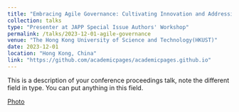 ```yaml
---
title: "Embracing Agile Governance: Cultivating Innovation and Addressing the Challenges of Generative Artificial Intelligence in Higher Education"
collection: talks
type: "Presenter at JAPP Special Issue Authors' Workshop"
permalink: /talks/2023-12-01-agile-governance
venue: "The Hong Kong University of Science and Technology(HKUST)"
date: 2023-12-01
location: "Hong Kong, China"
link: "https://github.com/academicpages/academicpages.github.io"
---
```

This is a description of your conference proceedings talk, note the different field in type. You can put anything in this field.

[Photo](/images/Talk-2023-12-01.PNG)
